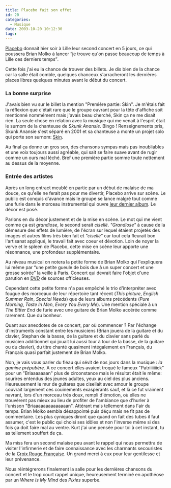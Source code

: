 ```yaml
---
title: Placebo fait son effet
id: 20
categories:
  - Musique
date: 2003-10-20 10:12:30
tags:
---
```


[Placebo](http://www.placeboworld.co.uk/) donnait hier soir à Lille leur second concert en 5 jours, ce qui poussera Brian Molko à lancer <q lang="fr">je trouve qu'on passe beaucoup de temps à Lille ces derniers temps</q>.

Cette fois j'ai eu la chance de trouver des billets. Je dis bien de la chance car la salle était comble, quelques chanceux s'arracheront les dernières places libres quelques minutes avant le début du concert.

### La bonne surprise

J'avais bien vu sur le billet la mention "Première partie: Skin". Je m'étais fait la réflexion que c'était rare que le groupe ouvrant pour la tête d'affiche soit mentionné nommément mais j'avais beau cherché, Skin ça ne me disait rien. La seule chose en relation avec la musique qui me venait à l'esprit était le surnom de la chanteuse de _Skunk Anansie_. Bingo ! Renseignements pris, Skunk Anansie s'est séparé en 2001 et sa chanteuse a monté un projet solo qui porte son surnom: [Skin](http://www.skin.uk.com/).

Au final ça donne un gros son, des chansons sympas mais pas inoubliables et une voix toujours aussi agréable, qui sait se faire suave avant de rugir comme un ours mal léché. Bref une première partie somme toute nettement au dessus de la moyenne.

### Entrée des artistes

Après un long entract meublé en partie par un début de malaise de ma douce, ce qu'elle ne ferait pas pour me divertir, Placebo arrive sur scène. Le public est conquis d'avance mais le groupe se lance malgré tout comme une furie dans le morceau instrumental qui ouvre [leur dernier album](http://www.placeboworld.co.uk/discography/index.html). Le décor est posé.

Parlons en du décor justement et de la mise en scène. Le mot qui me vient comme ça est _grandiose_, le second serait _cisellé_. _"Grandiose"_ à cause de la démesure des effets de lumière, de l'écran sur lequel étaient projetés des images et autres films très bien fait et _"cisellé"_ car tout cela fleurait bon l'artisanat appliqué, le travail fait avec coeur et dévotion. Loin de noyer la verve et le spleen de Placebo, cette mise en scène leur apporte une résonnance, une profondeur supplémentaire.

Au niveau musical on notera la petite forme de Brian Molko qui l'expliquera lui même par <q>une petite gueule de bois due à un super concert et une grosse soirée</q> la veille à Paris. Concert qui devrait faire l'objet d'une parution en <acronym title="Digital Versatile Disc">DVD</acronym> de sources officieuses.

Cependant cette petite forme n'a pas empêché le trio d'interpréter avec fougue des morceaux de leur répertoire tant récent (_This picture_, _English Summer Rain_, _Special Needs_) que de leurs albums précédents (_Pure Morning_, _Taste In Men_, _Every You Every Me_). Une mention spéciale à un _The Bitter End_ de furie avec une guitare de Brian Molko accérée comme rarement. Que du bonheur.

Quant aux anecdotes de ce concert, par où commencer ? Par l'échange d'instruments constant entre les musiciens (Brian jouera de la guitare et du clavier, Stephan de la basse, de la guitare et du clavier sans parlé du musicien additionnel qui jouait lui aussi tour à tour de la basse, de la guitare ou du clavier), du titre chanté quasiment intégalement en Français, du Français quasi parfait justement de Brian Molko.

Non, je vais vous parler du fléau qui sévit de nos jours dans la musique : _la gamine prépubère_. A ce concert elles avaient troqué le fameux "Patriiiiiiick" pour un "Briaaaaaaan" plus de circonstance mais le résultat était le même: sourires entendus des jeunes adultes, yeux au ciel des plus anciens. Heureusement le mur de guitares que cisellait avec amour le groupe couvrait largement ces couinements exaspérants sauf, et là ce fut vraiment navrant, lors d'un morceau très doux, rempli d'émotion, où elles ne trouvèrent pas mieux au lieu de profiter de l'ambiance que d'hurler à l'unisson "Briaaaaaaaaaaaaaan". Attérant mais tellement dans l'air du temps. Brian Molko sembla désappointé puis déçu mais ne fit pas de commentaire. Les plus cyniques diront que quand on fait des tubes il faut assumer, c'est le public qui choisi ses idôles et non l'inverse même si des fois ça doit faire mal au ventre. Kurt j'ai une pensée pour toi à cet instant, tu as tellement souffert de ça.

Ma miss fera un second malaise peu avant le rappel qui nous permettra de visiter l'infirmerie et de faire connaissance avec les charmants secouristes de la [Croix Rouge Française](http://www.croix-rouge.fr/). Un grand merci à eux pour leur gentilesse et leur prévenance.

Nous réintégrerons finalement la salle pour les dernières chansons du concert et le trop court rappel unique, heureusement terminé en apothéose par un _Where Is My Mind_ des _Pixies_ superbe.

